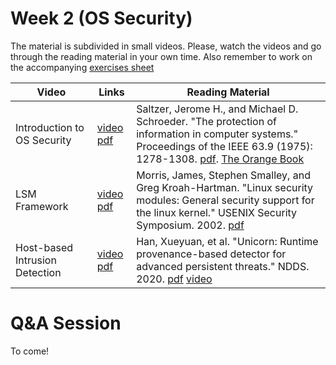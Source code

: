 # Week 2 (OS Security)

The material is subdivided in small videos.
Please, watch the videos and go through the reading material in your own time.
Also remember to work on the accompanying [exercises sheet](../exercises/EXERCISE2.md)

| Video                   | Links                     |        Reading Material                                                                                                                                                                                      |
|-------------------------|---------------------------|----------------------------------------------------------------------------------------------------------------------------------------------------------------------------------------------|
| Introduction to OS Security                 | [video](https://web.microsoftstream.com/video/5018c664-92f8-4715-800c-aad8b6667179) [pdf](../slides/week2/week2-introos.pdf) | Saltzer, Jerome H., and Michael D. Schroeder. "The protection of information in computer systems." Proceedings of the IEEE 63.9 (1975): 1278-1308. [pdf](../papers/saltzer-1975.pdf). [The Orange Book](http://www.iwar.org.uk/comsec/resources/standards/rainbow/5200.28-STD.html#HDR2.2.4.4)                                                                                                                                                                              |
| LSM Framework | [video](https://web.microsoftstream.com/video/a3a24785-0a56-45d0-8f99-5a0324955539) [pdf](../slides/week2/week2-lsm.pdf) | Morris, James, Stephen Smalley, and Greg Kroah-Hartman. "Linux security modules: General security support for the linux kernel." USENIX Security Symposium. 2002. [pdf](https://www.usenix.org/legacy/event/sec02/full_papers/wright/wright.pdf) |
| Host-based Intrusion Detection              | [video](https://web.microsoftstream.com/video/fe001649-1a72-47cb-a26d-44c51298f634) [pdf](../slides/week2/week2-ids.pdf) | Han, Xueyuan, et al. "Unicorn: Runtime provenance-based detector for advanced persistent threats." NDDS. 2020. [pdf](https://arxiv.org/pdf/2001.01525.pdf) [video](https://www.youtube.com/watch?v=B9ACkb320s0&t=1s&ab_channel=NDSSSymposium) |

# Q&A Session

To come!
<!-- <iframe width="640" height="360" src="https://web.microsoftstream.com/embed/video/5d1f255c-f08a-4acd-b658-922b32236cd9?autoplay=false&amp;showinfo=true" allowfullscreen style="border:none;"></iframe> -->
